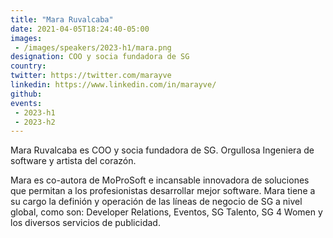 ```yaml
---
title: "Mara Ruvalcaba"
date: 2021-04-05T18:24:40-05:00
images: 
 - /images/speakers/2023-h1/mara.png
designation: COO y socia fundadora de SG 
country: 
twitter: https://twitter.com/marayve
linkedin: https://www.linkedin.com/in/marayve/
github: 
events: 
 - 2023-h1
 - 2023-h2
---
```


Mara Ruvalcaba es COO y socia fundadora de SG. Orgullosa Ingeniera de software y artista del corazón.

Mara es co-autora de MoProSoft e incansable innovadora de soluciones que permitan a los profesionistas desarrollar mejor software.  Mara tiene a su cargo la definión y operación de las líneas de negocio de SG a nivel global, como son: Developer Relations, Eventos, SG Talento, SG 4 Women y los diversos servicios de publicidad.

